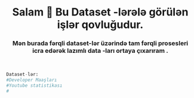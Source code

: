<h1 align="center">Salam 👋 Bu Dataset -lərələ görülən işlər qovluğudur.</h1>
<h3 align="center">Mən burada fərqli dataset-lər üzərində tam fərqli prosesleri icra edərək lazımlı data -ları ortaya çıxarıram .</h3>
<br/>

```python
Dataset-lər:
#Developer Maaşları
#Youtube statistikası
#
```

